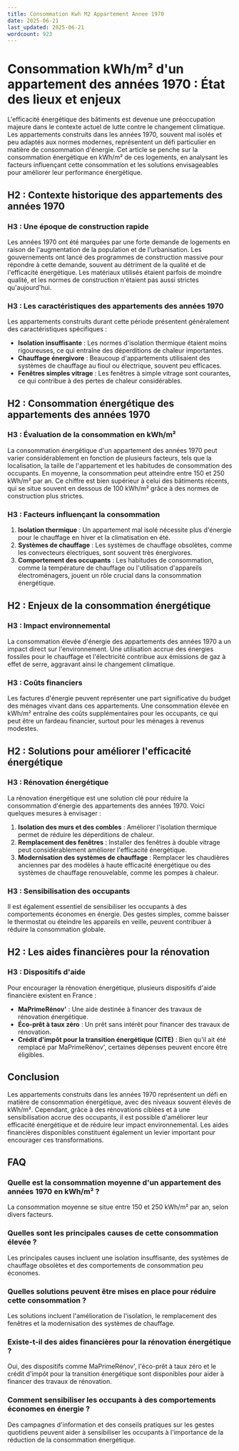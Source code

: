 ```yaml
---
title: Consommation Kwh M2 Appartement Annee 1970
date: 2025-06-21
last_updated: 2025-06-21
wordcount: 923
---
```


# Consommation kWh/m² d'un appartement des années 1970 : État des lieux et enjeux

L'efficacité énergétique des bâtiments est devenue une préoccupation majeure dans le contexte actuel de lutte contre le changement climatique. Les appartements construits dans les années 1970, souvent mal isolés et peu adaptés aux normes modernes, représentent un défi particulier en matière de consommation d'énergie. Cet article se penche sur la consommation énergétique en kWh/m² de ces logements, en analysant les facteurs influençant cette consommation et les solutions envisageables pour améliorer leur performance énergétique.

## H2 : Contexte historique des appartements des années 1970

### H3 : Une époque de construction rapide

Les années 1970 ont été marquées par une forte demande de logements en raison de l'augmentation de la population et de l'urbanisation. Les gouvernements ont lancé des programmes de construction massive pour répondre à cette demande, souvent au détriment de la qualité et de l'efficacité énergétique. Les matériaux utilisés étaient parfois de moindre qualité, et les normes de construction n'étaient pas aussi strictes qu'aujourd'hui.

### H3 : Les caractéristiques des appartements des années 1970

Les appartements construits durant cette période présentent généralement des caractéristiques spécifiques :

- **Isolation insuffisante** : Les normes d'isolation thermique étaient moins rigoureuses, ce qui entraîne des déperditions de chaleur importantes.
- **Chauffage énergivore** : Beaucoup d'appartements utilisaient des systèmes de chauffage au fioul ou électrique, souvent peu efficaces.
- **Fenêtres simples vitrage** : Les fenêtres à simple vitrage sont courantes, ce qui contribue à des pertes de chaleur considérables.

## H2 : Consommation énergétique des appartements des années 1970

### H3 : Évaluation de la consommation en kWh/m²

La consommation énergétique d'un appartement des années 1970 peut varier considérablement en fonction de plusieurs facteurs, tels que la localisation, la taille de l'appartement et les habitudes de consommation des occupants. En moyenne, la consommation peut atteindre entre 150 et 250 kWh/m² par an. Ce chiffre est bien supérieur à celui des bâtiments récents, qui se situe souvent en dessous de 100 kWh/m² grâce à des normes de construction plus strictes.

### H3 : Facteurs influençant la consommation

1. **Isolation thermique** : Un appartement mal isolé nécessite plus d'énergie pour le chauffage en hiver et la climatisation en été.
2. **Systèmes de chauffage** : Les systèmes de chauffage obsolètes, comme les convecteurs électriques, sont souvent très énergivores.
3. **Comportement des occupants** : Les habitudes de consommation, comme la température de chauffage ou l'utilisation d'appareils électroménagers, jouent un rôle crucial dans la consommation énergétique.

## H2 : Enjeux de la consommation énergétique

### H3 : Impact environnemental

La consommation élevée d'énergie des appartements des années 1970 a un impact direct sur l'environnement. Une utilisation accrue des énergies fossiles pour le chauffage et l'électricité contribue aux émissions de gaz à effet de serre, aggravant ainsi le changement climatique.

### H3 : Coûts financiers

Les factures d'énergie peuvent représenter une part significative du budget des ménages vivant dans ces appartements. Une consommation élevée en kWh/m² entraîne des coûts supplémentaires pour les occupants, ce qui peut être un fardeau financier, surtout pour les ménages à revenus modestes.

## H2 : Solutions pour améliorer l'efficacité énergétique

### H3 : Rénovation énergétique

La rénovation énergétique est une solution clé pour réduire la consommation d'énergie des appartements des années 1970. Voici quelques mesures à envisager :

1. **Isolation des murs et des combles** : Améliorer l'isolation thermique permet de réduire les déperditions de chaleur.
2. **Remplacement des fenêtres** : Installer des fenêtres à double vitrage peut considérablement améliorer l'efficacité énergétique.
3. **Modernisation des systèmes de chauffage** : Remplacer les chaudières anciennes par des modèles à haute efficacité énergétique ou des systèmes de chauffage renouvelable, comme les pompes à chaleur.

### H3 : Sensibilisation des occupants

Il est également essentiel de sensibiliser les occupants à des comportements économes en énergie. Des gestes simples, comme baisser le thermostat ou éteindre les appareils en veille, peuvent contribuer à réduire la consommation globale.

## H2 : Les aides financières pour la rénovation

### H3 : Dispositifs d'aide

Pour encourager la rénovation énergétique, plusieurs dispositifs d'aide financière existent en France :

- **MaPrimeRénov'** : Une aide destinée à financer des travaux de rénovation énergétique.
- **Éco-prêt à taux zéro** : Un prêt sans intérêt pour financer des travaux de rénovation.
- **Crédit d'impôt pour la transition énergétique (CITE)** : Bien qu'il ait été remplacé par MaPrimeRénov', certaines dépenses peuvent encore être éligibles.

## Conclusion

Les appartements construits dans les années 1970 représentent un défi en matière de consommation énergétique, avec des niveaux souvent élevés de kWh/m². Cependant, grâce à des rénovations ciblées et à une sensibilisation accrue des occupants, il est possible d'améliorer leur efficacité énergétique et de réduire leur impact environnemental. Les aides financières disponibles constituent également un levier important pour encourager ces transformations.

## FAQ

### Quelle est la consommation moyenne d'un appartement des années 1970 en kWh/m² ?

La consommation moyenne se situe entre 150 et 250 kWh/m² par an, selon divers facteurs.

### Quelles sont les principales causes de cette consommation élevée ?

Les principales causes incluent une isolation insuffisante, des systèmes de chauffage obsolètes et des comportements de consommation peu économes.

### Quelles solutions peuvent être mises en place pour réduire cette consommation ?

Les solutions incluent l'amélioration de l'isolation, le remplacement des fenêtres et la modernisation des systèmes de chauffage.

### Existe-t-il des aides financières pour la rénovation énergétique ?

Oui, des dispositifs comme MaPrimeRénov', l'éco-prêt à taux zéro et le crédit d'impôt pour la transition énergétique sont disponibles pour aider à financer des travaux de rénovation.

### Comment sensibiliser les occupants à des comportements économes en énergie ?

Des campagnes d'information et des conseils pratiques sur les gestes quotidiens peuvent aider à sensibiliser les occupants à l'importance de la réduction de la consommation énergétique.